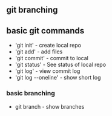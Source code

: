 ## git branching

## basic git commands

* 'git init' - create local repo
* 'git add' - add files
* 'git commit' - commit to local
* 'git status' - See status of local repo
* 'git log' - view commit log
* 'git log --oneline' - show short log
### basic branching
* git branch - show branches

